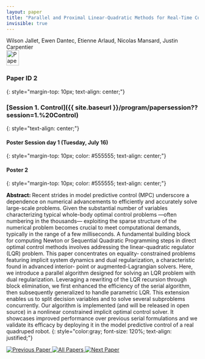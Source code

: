 ```yaml
---
layout: paper
title: "Parallel and Proximal Linear-Quadratic Methods for Real-Time Constrained Model-Predictive Control"
invisible: true
---
```

<div class="paper-authors">
<div class="paper-author-box">
    <div class="paper-author-name">Wilson Jallet, Ewen Dantec, Etienne Arlaud, Nicolas Mansard, Justin Carpentier</div>
    <div class="paper-author-uni"></div>
</div>

</div><div class="paper-pdf">
<div> <a href="http://www.roboticsproceedings.org/rss19/p2.pdf"><img src="{{ site.baseurl }}/images/paper_link.png" alt="Paper Website" width = "33"  height = "40"/></a> </div>
</div>

### Paper ID 2
{: style="margin-top: 10px; text-align: center;"}

### [Session 1. Control]({{ site.baseurl }}/program/papersession??session=1.%20Control)
{: style="text-align: center;"}

#### Poster Session day 1 (Tuesday, July 16)
{: style="margin-top: 10px; color: #555555; text-align: center;"}

#### Poster 2
{: style="margin-top: 10px; color: #555555; text-align: center;"}

<b style="color: black;">Abstract: </b>Recent strides in model predictive control (MPC)
 underscore a dependence on numerical advancements to efficiently
 and accurately solve large-scale problems. Given the substantial
 number of variables characterizing typical whole-body optimal
 control problems —often numbering in the thousands— exploiting
 the sparse structure of the numerical problem becomes crucial
 to meet computational demands, typically in the range of a
 few milliseconds. A fundamental building block for computing
 Newton or Sequential Quadratic Programming steps in direct
 optimal control methods involves addressing the linear-quadratic
 regulator (LQR) problem. This paper concentrates on equality-
 constrained problems featuring implicit system dynamics and
 dual regularization, a characteristic found in advanced interior-
 point or augmented-Lagrangian solvers. Here, we introduce a
 parallel algorithm designed for solving an LQR problem with
 dual regularization. Leveraging a rewriting of the LQR recursion
 through block elimination, we first enhanced the efficiency of
 the serial algorithm, then subsequently generalized to handle
 parametric LQR. This extension enables us to split decision
 variables and to solve several subproblems concurrently. Our
 algorithm is implemented (and will be released in open source) in a
 nonlinear constrained implicit optimal control solver. It showcases
 improved performance over previous serial formulations and we
 validate its efficacy by deploying it in the model predictive control
 of a real quadruped robot.
{: style="color:gray; font-size: 120%; text-align: justified;"}


<div class="paper-menu">
<a href="{{ site.baseurl }}/program/papers/001/"> <img src="{{ site.baseurl }}/images/previous_paper_icon.png" alt="Previous Paper" title="Previous Paper"/> </a>
<a href="{{ site.baseurl }}/program/papers"><img src="{{ site.baseurl }}/images/overview_icon.png" alt="All Papers" title="All Papers"/> </a>
<a href="{{ site.baseurl }}/program/papers/003/"> <img src="{{ site.baseurl }}/images/next_paper_icon.png" alt="Next Paper" title="Next Paper"/> </a>

</div>
